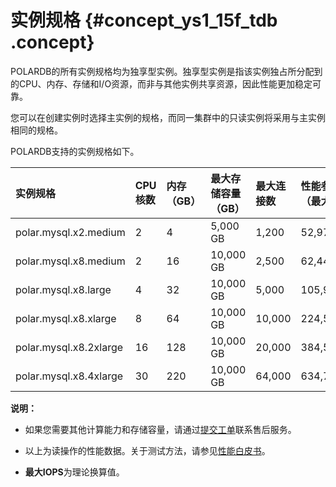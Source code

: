 # 实例规格 {#concept_ys1_15f_tdb .concept}

POLARDB的所有实例规格均为独享型实例。独享型实例是指该实例独占所分配到的CPU、内存、存储和I/O资源，而非与其他实例共享资源，因此性能更加稳定可靠。

您可以在创建实例时选择主实例的规格，而同一集群中的只读实例将采用与主实例相同的规格。

POLARDB支持的实例规格如下。

|实例规格|CPU核数|内存（GB）|最大存储容量（GB）|最大连接数|性能参考值（最大QPS）|最大IOPS注|
|:---|:----|:-----|:---------|:----|:-----------|:------|
|polar.mysql.x2.medium|2|4|5,000 GB|1,200|52,970.58|8,000|
|polar.mysql.x8.medium|2|16|10,000 GB|2,500|62,447.59|18,000|
|polar.mysql.x8.large|4|32|10,000 GB|5,000|105,983.93|36,000|
|polar.mysql.x8.xlarge|8|64|10,000 GB|10,000|224,572.34|72,000|
|polar.mysql.x8.2xlarge|16|128|10,000 GB|20,000|384,527.63|144,000|
|polar.mysql.x8.4xlarge|30|220|10,000 GB|64,000|634,704.37|200,000|

**说明：** 

-   如果您需要其他计算能力和存储容量，请通过[提交工单](https://selfservice.console.aliyun.com/ticket/createIndex)联系售后服务。

-   以上为读操作的性能数据。关于测试方法，请参见[性能白皮书](https://help.aliyun.com/document_detail/68749.html)。

-   **最大IOPS**为理论换算值。

